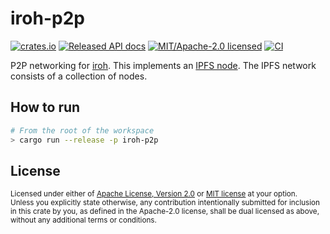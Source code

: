 # iroh-p2p

[![crates.io](https://img.shields.io/crates/v/iroh-p2p.svg?style=flat-square)](https://crates.io/crates/iroh-p2p)
[![Released API docs](https://img.shields.io/docsrs/iroh-p2p?style=flat-square)](https://docs.rs/iroh-p2p)
[![MIT/Apache-2.0 licensed](https://img.shields.io/crates/l/iroh-p2p?style=flat-square)](../LICENSE-MIT)
[![CI](https://img.shields.io/github/workflow/status/n0-computer/iroh/Continuous%20integration?style=flat-square)](https://github.com/n0-computer/iroh/actions?query=workflow%3A%22Continuous+integration%22)


P2P networking for [iroh](https://github.com/n0-computer/iroh). This implements
an [IPFS node](https://docs.ipfs.tech/concepts/nodes/). The IPFS network
consists of a collection of nodes.

## How to run

```sh
# From the root of the workspace
> cargo run --release -p iroh-p2p
```

## License

<sup>
Licensed under either of <a href="LICENSE-APACHE">Apache License, Version
2.0</a> or <a href="LICENSE-MIT">MIT license</a> at your option.
</sup>

<br/>

<sub>
Unless you explicitly state otherwise, any contribution intentionally submitted
for inclusion in this crate by you, as defined in the Apache-2.0 license, shall
be dual licensed as above, without any additional terms or conditions.
</sub>

